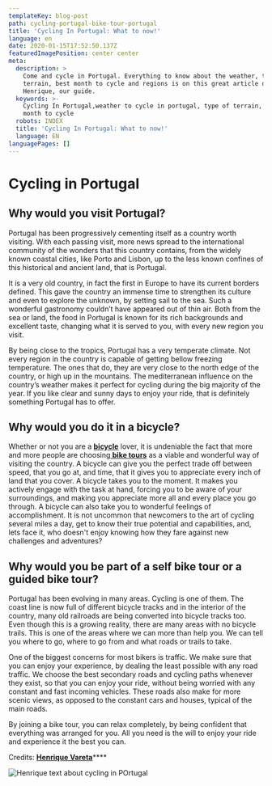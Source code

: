 ```yaml
---
templateKey: blog-post
path: cycling-portugal-bike-tour-portugal
title: 'Cycling In Portugal: What to now!'
language: en
date: 2020-01-15T17:52:50.137Z
featuredImagePosition: center center
meta:
  description: >
    Come and cycle in Portugal. Everything to know about the weather, type of
    terrain, best month to cycle and regions is on this great article done by
    Henrique, our guide.
  keywords: >-
    Cycling In Portugal,weather to cycle in portugal, type of terrain, best
    month to cycle
  robots: INDEX
  title: 'Cycling In Portugal: What to now!'
  language: EN
languagePages: []
---
```

# Cycling in Portugal



## Why would you visit Portugal?

Portugal has been progressively cementing itself as a country worth visiting. With each passing visit, more news spread to the international community of the wonders that this country contains, from the widely known coastal cities, like Porto and Lisbon, up to the less known confines of this historical and ancient land, that is Portugal.

It is a very old country, in fact the first in Europe to have its current borders defined. This gave the country an immense time to strengthen its culture and even to explore the unknown, by setting sail to the sea. Such a wonderful gastronomy couldn’t have appeared out of thin air. Both from the sea or land, the food in Portugal is known for its rich backgrounds and excellent taste, changing what it is served to you, with every new region you visit.

By being close to the tropics, Portugal has a very temperate climate. Not every region in the country is capable of getting bellow freezing temperature. The ones that do, they are very close to the north edge of the country, or high up in the mountains. The mediterranean influence on the country’s weather makes it perfect for cycling during the big majority of the year. If you like clear and sunny days to enjoy your ride, that is definitely something Portugal has to offer.



## Why would you do it in a bicycle?

Whether or not you are a [**bicycle**](https://topbiketoursportugal.com/rent-bike-porto-portugal) lover, it is undeniable the fact that more and more people are choosing[ **bike tours**](https://topbiketoursportugal.com/bike-tours-in-portugal) as a viable and wonderful way of visiting the country. A bicycle can give you the perfect trade off between speed, that you go at, and time, that it gives you to appreciate every inch of land that you cover. A bicycle takes you to the moment. It makes you actively engage with the task at hand, forcing you to be aware of your surroundings, and making you appreciate more all and every place you go through. A bicycle can also take you to wonderful feelings of accomplishment. It is not uncommon that newcomers to the art of cycling several miles a day, get to know their true potential and capabilities, and, lets face it, who doesn't enjoy knowing how they fare against new challenges and adventures?



## Why would you be part of a self bike tour or a guided bike tour?

Portugal has been evolving in many areas. Cycling is one of them. The coast line is now full of different bicycle tracks and in the interior of the country, many old railroads are being converted into bicycle tracks too. Even though this is a growing reality, there are many areas with no bicycle trails. This is one of the areas where we can more than help you. We can tell you where to go, where to go from and what roads or trails to take.

One of the biggest concerns for most bikers is traffic. We make sure that you can enjoy your experience, by dealing the least possible with any road traffic. We choose the best secondary roads and cycling paths whenever they exist, so that you can enjoy your ride, without being worried with any constant and fast incoming vehicles. These roads also make for more scenic views, as opposed to the constant cars and houses, typical of the main roads.

By joining a bike tour, you can relax completely, by being confident that everything was arranged for you. All you need is the will to enjoy your ride and experience it the best you can.



Credits: [**Henrique Vareta**](https://topbiketoursportugal.com/about-us-biking-travel)****



![Henrique text about cycling in POrtugal](/img/henrique-1-.jpg "Henrique text about cycling in POrtugal")
